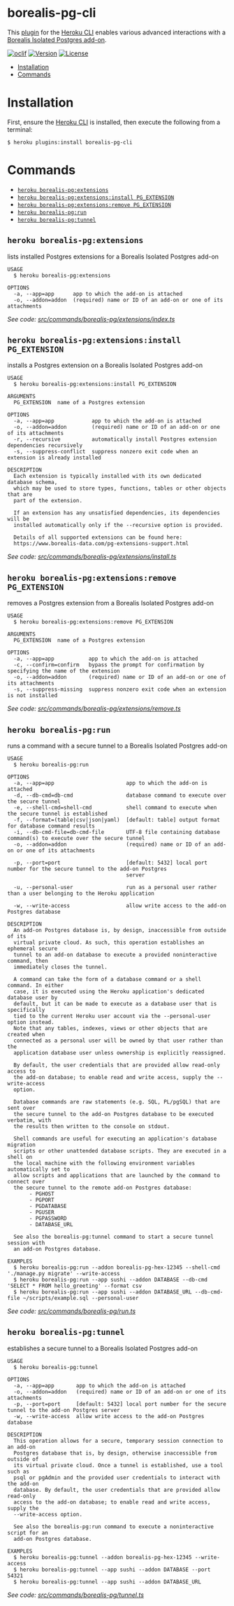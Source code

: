 borealis-pg-cli
===============

This [plugin](https://devcenter.heroku.com/articles/using-cli-plugins) for the [Heroku CLI](https://devcenter.heroku.com/articles/heroku-cli) enables various advanced interactions with a [Borealis Isolated Postgres add-on](https://elements.heroku.com/addons/borealis-pg).

[![oclif](https://img.shields.io/badge/cli-oclif-brightgreen.svg)](https://oclif.io)
[![Version](https://img.shields.io/npm/v/borealis-pg-cli.svg)](https://npmjs.org/package/borealis-pg-cli)
[![License](https://img.shields.io/npm/l/borealis-pg-cli.svg)](https://github.com/OldSneerJaw/borealis-pg-cli/blob/master/package.json)

<!-- toc -->
* [Installation](#installation)
* [Commands](#commands)
<!-- tocstop -->

# Installation

First, ensure the [Heroku CLI](https://devcenter.heroku.com/articles/heroku-cli) is installed, then execute the following from a terminal:

```sh-session
$ heroku plugins:install borealis-pg-cli
```

# Commands
<!-- commands -->
* [`heroku borealis-pg:extensions`](#heroku-borealis-pgextensions)
* [`heroku borealis-pg:extensions:install PG_EXTENSION`](#heroku-borealis-pgextensionsinstall-pg_extension)
* [`heroku borealis-pg:extensions:remove PG_EXTENSION`](#heroku-borealis-pgextensionsremove-pg_extension)
* [`heroku borealis-pg:run`](#heroku-borealis-pgrun)
* [`heroku borealis-pg:tunnel`](#heroku-borealis-pgtunnel)

## `heroku borealis-pg:extensions`

lists installed Postgres extensions for a Borealis Isolated Postgres add-on

```
USAGE
  $ heroku borealis-pg:extensions

OPTIONS
  -a, --app=app      app to which the add-on is attached
  -o, --addon=addon  (required) name or ID of an add-on or one of its attachments
```

_See code: [src/commands/borealis-pg/extensions/index.ts](https://github.com/OldSneerJaw/borealis-pg-cli/blob/v0.6.1/src/commands/borealis-pg/extensions/index.ts)_

## `heroku borealis-pg:extensions:install PG_EXTENSION`

installs a Postgres extension on a Borealis Isolated Postgres add-on

```
USAGE
  $ heroku borealis-pg:extensions:install PG_EXTENSION

ARGUMENTS
  PG_EXTENSION  name of a Postgres extension

OPTIONS
  -a, --app=app            app to which the add-on is attached
  -o, --addon=addon        (required) name or ID of an add-on or one of its attachments
  -r, --recursive          automatically install Postgres extension dependencies recursively
  -s, --suppress-conflict  suppress nonzero exit code when an extension is already installed

DESCRIPTION
  Each extension is typically installed with its own dedicated database schema,
  which may be used to store types, functions, tables or other objects that are
  part of the extension.

  If an extension has any unsatisfied dependencies, its dependencies will be
  installed automatically only if the --recursive option is provided.

  Details of all supported extensions can be found here:
  https://www.borealis-data.com/pg-extensions-support.html
```

_See code: [src/commands/borealis-pg/extensions/install.ts](https://github.com/OldSneerJaw/borealis-pg-cli/blob/v0.6.1/src/commands/borealis-pg/extensions/install.ts)_

## `heroku borealis-pg:extensions:remove PG_EXTENSION`

removes a Postgres extension from a Borealis Isolated Postgres add-on

```
USAGE
  $ heroku borealis-pg:extensions:remove PG_EXTENSION

ARGUMENTS
  PG_EXTENSION  name of a Postgres extension

OPTIONS
  -a, --app=app           app to which the add-on is attached
  -c, --confirm=confirm   bypass the prompt for confirmation by specifying the name of the extension
  -o, --addon=addon       (required) name or ID of an add-on or one of its attachments
  -s, --suppress-missing  suppress nonzero exit code when an extension is not installed
```

_See code: [src/commands/borealis-pg/extensions/remove.ts](https://github.com/OldSneerJaw/borealis-pg-cli/blob/v0.6.1/src/commands/borealis-pg/extensions/remove.ts)_

## `heroku borealis-pg:run`

runs a command with a secure tunnel to a Borealis Isolated Postgres add-on

```
USAGE
  $ heroku borealis-pg:run

OPTIONS
  -a, --app=app                       app to which the add-on is attached
  -d, --db-cmd=db-cmd                 database command to execute over the secure tunnel
  -e, --shell-cmd=shell-cmd           shell command to execute when the secure tunnel is established
  -f, --format=(table|csv|json|yaml)  [default: table] output format for database command results
  -i, --db-cmd-file=db-cmd-file       UTF-8 file containing database command(s) to execute over the secure tunnel
  -o, --addon=addon                   (required) name or ID of an add-on or one of its attachments

  -p, --port=port                     [default: 5432] local port number for the secure tunnel to the add-on Postgres
                                      server

  -u, --personal-user                 run as a personal user rather than a user belonging to the Heroku application

  -w, --write-access                  allow write access to the add-on Postgres database

DESCRIPTION
  An add-on Postgres database is, by design, inaccessible from outside of its
  virtual private cloud. As such, this operation establishes an ephemeral secure
  tunnel to an add-on database to execute a provided noninteractive command, then
  immediately closes the tunnel.

  A command can take the form of a database command or a shell command. In either
  case, it is executed using the Heroku application's dedicated database user by
  default, but it can be made to execute as a database user that is specifically
  tied to the current Heroku user account via the --personal-user option instead.
  Note that any tables, indexes, views or other objects that are created when
  connected as a personal user will be owned by that user rather than the
  application database user unless ownership is explicitly reassigned.

  By default, the user credentials that are provided allow read-only access to
  the add-on database; to enable read and write access, supply the --write-access
  option.

  Database commands are raw statements (e.g. SQL, PL/pgSQL) that are sent over
  the secure tunnel to the add-on Postgres database to be executed verbatim, with
  the results then written to the console on stdout.

  Shell commands are useful for executing an application's database migration
  scripts or other unattended database scripts. They are executed in a shell on
  the local machine with the following environment variables automatically set to
  allow scripts and applications that are launched by the command to connect over
  the secure tunnel to the remote add-on Postgres database:
       - PGHOST
       - PGPORT
       - PGDATABASE
       - PGUSER
       - PGPASSWORD
       - DATABASE_URL

  See also the borealis-pg:tunnel command to start a secure tunnel session with
  an add-on Postgres database.

EXAMPLES
  $ heroku borealis-pg:run --addon borealis-pg-hex-12345 --shell-cmd './manage.py migrate' --write-access
  $ heroku borealis-pg:run --app sushi --addon DATABASE --db-cmd 'SELECT * FROM hello_greeting' --format csv
  $ heroku borealis-pg:run --app sushi --addon DATABASE_URL --db-cmd-file ~/scripts/example.sql --personal-user
```

_See code: [src/commands/borealis-pg/run.ts](https://github.com/OldSneerJaw/borealis-pg-cli/blob/v0.6.1/src/commands/borealis-pg/run.ts)_

## `heroku borealis-pg:tunnel`

establishes a secure tunnel to a Borealis Isolated Postgres add-on

```
USAGE
  $ heroku borealis-pg:tunnel

OPTIONS
  -a, --app=app       app to which the add-on is attached
  -o, --addon=addon   (required) name or ID of an add-on or one of its attachments
  -p, --port=port     [default: 5432] local port number for the secure tunnel to the add-on Postgres server
  -w, --write-access  allow write access to the add-on Postgres database

DESCRIPTION
  This operation allows for a secure, temporary session connection to an add-on
  Postgres database that is, by design, otherwise inaccessible from outside of
  its virtual private cloud. Once a tunnel is established, use a tool such as
  psql or pgAdmin and the provided user credentials to interact with the add-on
  database. By default, the user credentials that are provided allow read-only
  access to the add-on database; to enable read and write access, supply the
  --write-access option.

  See also the borealis-pg:run command to execute a noninteractive script for an
  add-on Postgres database.

EXAMPLES
  $ heroku borealis-pg:tunnel --addon borealis-pg-hex-12345 --write-access
  $ heroku borealis-pg:tunnel --app sushi --addon DATABASE --port 54321
  $ heroku borealis-pg:tunnel --app sushi --addon DATABASE_URL
```

_See code: [src/commands/borealis-pg/tunnel.ts](https://github.com/OldSneerJaw/borealis-pg-cli/blob/v0.6.1/src/commands/borealis-pg/tunnel.ts)_
<!-- commandsstop -->
